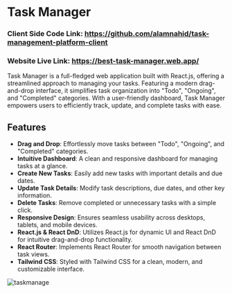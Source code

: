 # Task Manager

### Client Side Code Link: https://github.com/alamnahid/task-management-platform-client

### Website Live Link: https://best-task-manager.web.app/

Task Manager is a full-fledged web application built with React.js, offering a streamlined approach to managing your tasks. Featuring a modern drag-and-drop interface, it simplifies task organization into "Todo", "Ongoing", and "Completed" categories. With a user-friendly dashboard, Task Manager empowers users to efficiently track, update, and complete tasks with ease.

## Features

- **Drag and Drop**: Effortlessly move tasks between "Todo", "Ongoing", and "Completed" categories.
- **Intuitive Dashboard**: A clean and responsive dashboard for managing tasks at a glance.
- **Create New Tasks**: Easily add new tasks with important details and due dates.
- **Update Task Details**: Modify task descriptions, due dates, and other key information.
- **Delete Tasks**: Remove completed or unnecessary tasks with a simple click.
- **Responsive Design**: Ensures seamless usability across desktops, tablets, and mobile devices.
- **React.js & React DnD**: Utilizes React.js for dynamic UI and React DnD for intuitive drag-and-drop functionality.
- **React Router**: Implements React Router for smooth navigation between task views.
- **Tailwind CSS**: Styled with Tailwind CSS for a clean, modern, and customizable interface.


![taskmanage](https://github.com/alamnahid/task-management-platform-client/assets/138557372/baa7a7dc-4ddd-4b8a-a3b5-3d8646fdc7d9)
